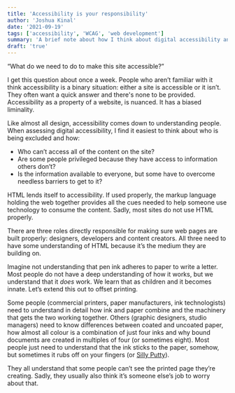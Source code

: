 ```yaml
---
title: 'Accessibility is your responsibility'
author: 'Joshua Kinal'
date: '2021-09-19'
tags: ['accessibility', 'WCAG', 'web development']
summary: 'A brief note about how I think about digital accessibility and how we can make it a more common practice in digital products.'
draft: 'true'
---
```


“What do we need to do to make this site accessible?”

I get this question about once a week. People who aren’t familiar with it think accessibility is a binary situation: either a site is accessible or it isn’t. They often want a quick answer and there's none to be provided. Accessibility as a property of a website, is nuanced. It has a biased liminality.

Like almost all design, accessibility comes down to understanding people. When assessing digital accessibility, I find it easiest to think about who is being excluded and how:

* Who can’t access all of the content on the site?
* Are some people privileged because they have access to information others don’t?
* Is the information available to everyone, but some have to overcome needless barriers to get to it?

HTML lends itself to accessibility. If used properly, the markup language holding the web together provides all the cues needed to help someone use technology to consume the content. Sadly, most sites do not use HTML properly.

There are three roles directly responsible for making sure web pages are built properly: designers, developers and content creators. All three need to have some understanding of HTML because it’s the medium they are building on.

Imagine not understanding that pen ink adheres to paper to write a letter. Most people do not have a deep understanding of how it works, but we understand that it *does* work. We learn that as children and it becomes innate. Let’s extend this out to offset printing.

Some people (commercial printers, paper manufacturers, ink technologists) need to understand in detail how ink and paper combine and the machinery that gets the two working together. Others (graphic designers, studio managers) need to know differences between coated and uncoated paper, how almost all colour is a combination of just four inks and why bound documents are created in multiples of four (or sometimes eight). Most people just need to understand that the ink sticks to the paper, somehow, but sometimes it rubs off on your fingers (or [Silly Putty](https://www.youtube.com/watch?v=LOWPMYmT8Eo)).

They all understand that some people can’t see the printed page they’re creating. Sadly, they usually also think it’s someone else’s job to worry about that. 

